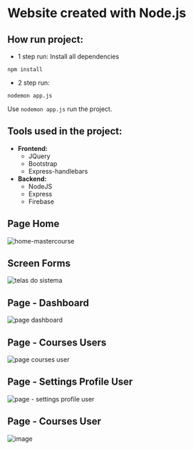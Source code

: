 # Website created with Node.js

## How run project:
- 1 step run: Install all dependencies
```
npm install
```
- 2 step run: 
```
nodemon app.js
```
Use `nodemon app.js` run the project.

## Tools used in the project:
- **Frontend:**
  - JQuery
  - Bootstrap
  - Express-handlebars
- **Backend:**
  - NodeJS
  - Express
  - Firebase


## Page Home
![home-mastercourse](https://user-images.githubusercontent.com/67030481/236507772-0b649e1c-b56a-4067-9bf1-c1fe6b83fdb4.png)

## Screen Forms
![telas do sistema](https://github.com/Wiliami/site_mastercourse.on/assets/67030481/d1379109-b8d6-4a77-883a-ce547aaa762a)

## Page - Dashboard
![page dashboard](https://github.com/Wiliami/nodejs-website/assets/67030481/fefcc0aa-dd95-4cee-88dc-988635da2315)

## Page - Courses Users
![page courses user](https://github.com/Wiliami/nodejs-website/assets/67030481/376407aa-2415-4d95-8318-6a62bf47ff1a)

## Page - Settings Profile User
![page - settings profile user](https://github.com/Wiliami/nodejs-website/assets/67030481/0eb8ff8e-a9f2-4b9b-b69a-1caabc47a483)

## Page - Courses User 
![image](https://github.com/Wiliami/nodejs-website/assets/67030481/20745f86-156d-410d-af98-cec62e5ffdab)

